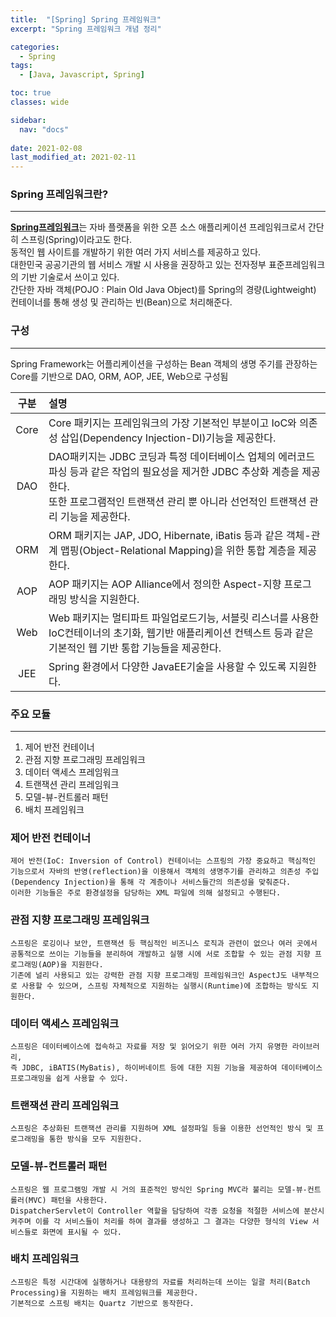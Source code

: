 ```yaml
---
title:  "[Spring] Spring 프레임워크"
excerpt: "Spring 프레임워크 개념 정리"

categories:
  - Spring
tags:
  - [Java, Javascript, Spring]

toc: true
classes: wide

sidebar:
  nav: "docs"
 
date: 2021-02-08
last_modified_at: 2021-02-11
---
```


### Spring 프레임워크란?
---
[**Spring프레임워크**](https://ko.wikipedia.org/wiki/%EC%8A%A4%ED%94%84%EB%A7%81_%ED%94%84%EB%A0%88%EC%9E%84%EC%9B%8C%ED%81%AC)는 자바 플랫폼을 위한 오픈 소스 애플리케이션 프레임워크로서 간단히 스프링(Spring)이라고도 한다.<br>
동적인 웹 사이트를 개발하기 위한 여러 가지 서비스를 제공하고 있다.<br>
대한민국 공공기관의 웹 서비스 개발 시 사용을 권장하고 있는 전자정부 표준프레임워크의 기반 기술로서 쓰이고 있다.<br>
간단한 자바 객체(POJO : Plain Old Java Object)를 Spring의 경량(Lightweight) 컨테이너를 통해 생성 및 관리하는 빈(Bean)으로 처리해준다.

### 구성
---
Spring Framework는 어플리케이션을 구성하는 Bean 객체의 생명 주기를 관장하는 Core를 기반으로 DAO, ORM, AOP, JEE, Web으로 구성됨<br>

|구분|설명|
|:----:|:----|
|Core|Core 패키지는 프레임워크의 가장 기본적인 부분이고 IoC와 의존성 삽입(Dependency Injection-DI)기능을 제공한다.|
|DAO|DAO패키지는 JDBC 코딩과 특정 데이터베이스 업체의 에러코드 파싱 등과 같은 작업의 필요성을 제거한 JDBC 추상화 계층을 제공한다.<br>또한 프로그램적인 트랜잭션 관리 뿐 아니라 선언적인 트랜잭션 관리 기능을 제공한다.|
|ORM|ORM 패키지는 JAP, JDO, Hibernate, iBatis 등과 같은 객체-관계 맵핑(Object-Relational Mapping)을 위한 통합 계층을 제공한다.|
|AOP|AOP 패키지는 AOP Alliance에서 정의한 Aspect-지향 프로그래밍 방식을 지원한다.|
|Web|Web 패키지는 멀티파트 파일업로드기능, 서블릿 리스너를 사용한 IoC컨테이너의 초기화, 웹기반 애플리케이션 컨텍스트 등과 같은 기본적인 웹 기반 통합 기능들을 제공한다.|
|JEE|Spring 환경에서 다양한 JavaEE기술을 사용할 수 있도록 지원한다.|

### 주요 모듈
---
1. 제어 반전 컨테이너<br>
2. 관점 지향 프로그래밍 프레임워크<br>
3. 데이터 액세스 프레임워크<br>
4. 트랜잭션 관리 프레임워크<br>
5. 모델-뷰-컨트롤러 패턴<br>
6. 배치 프레임워크<br>

### 제어 반전 컨테이너
```
제어 반전(IoC: Inversion of Control) 컨테이너는 스프링의 가장 중요하고 핵심적인 기능으로서 자바의 반영(reflection)을 이용해서 객체의 생명주기를 관리하고 의존성 주입(Dependency Injection)을 통해 각 계층이나 서비스들간의 의존성을 맞춰준다.
이러한 기능들은 주로 환경설정을 담당하는 XML 파일에 의해 설정되고 수행된다.
```
### 관점 지향 프로그래밍 프레임워크
```
스프링은 로깅이나 보안, 트랜잭션 등 핵심적인 비즈니스 로직과 관련이 없으나 여러 곳에서 공통적으로 쓰이는 기능들을 분리하여 개발하고 실행 시에 서로 조합할 수 있는 관점 지향 프로그래밍(AOP)을 지원한다.
기존에 널리 사용되고 있는 강력한 관점 지향 프로그래밍 프레임워크인 AspectJ도 내부적으로 사용할 수 있으며, 스프링 자체적으로 지원하는 실행시(Runtime)에 조합하는 방식도 지원한다.
```
### 데이터 액세스 프레임워크
```
스프링은 데이터베이스에 접속하고 자료를 저장 및 읽어오기 위한 여러 가지 유명한 라이브러리,
즉 JDBC, iBATIS(MyBatis), 하이버네이트 등에 대한 지원 기능을 제공하여 데이터베이스 프로그래밍을 쉽게 사용할 수 있다.
```
### 트랜잭션 관리 프레임워크
```
스프링은 추상화된 트랜잭션 관리를 지원하며 XML 설정파일 등을 이용한 선언적인 방식 및 프로그래밍을 통한 방식을 모두 지원한다.
```
### 모델-뷰-컨트롤러 패턴
```
스프링은 웹 프로그램밍 개발 시 거의 표준적인 방식인 Spring MVC라 불리는 모델-뷰-컨트롤러(MVC) 패턴을 사용한다.
DispatcherServlet이 Controller 역할을 담당하여 각종 요청을 적절한 서비스에 분산시켜주며 이를 각 서비스들이 처리를 하여 결과를 생성하고 그 결과는 다양한 형식의 View 서비스들로 화면에 표시될 수 있다.
```
### 배치 프레임워크
```
스프링은 특정 시간대에 실행하거나 대용량의 자료를 처리하는데 쓰이는 일괄 처리(Batch Processing)을 지원하는 배치 프레임워크를 제공한다.
기본적으로 스프링 배치는 Quartz 기반으로 동작한다.
```